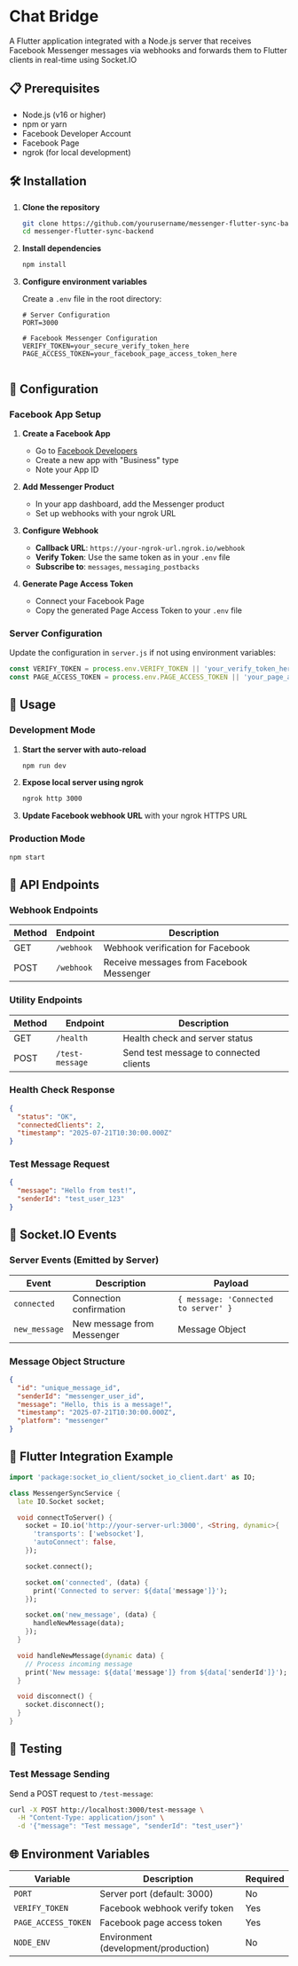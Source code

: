 # Chat Bridge

A Flutter application integrated with a Node.js server that receives Facebook Messenger messages via webhooks and forwards them to Flutter clients in real-time using Socket.IO

## 📋 Prerequisites

- Node.js (v16 or higher)
- npm or yarn
- Facebook Developer Account
- Facebook Page
- ngrok (for local development)

## 🛠️ Installation

1. **Clone the repository**
   ```bash
   git clone https://github.com/yourusername/messenger-flutter-sync-backend.git
   cd messenger-flutter-sync-backend
   ```

2. **Install dependencies**
   ```bash
   npm install
   ```

3. **Configure environment variables**
   
   Create a `.env` file in the root directory:
   ```env
   # Server Configuration
   PORT=3000
   
   # Facebook Messenger Configuration
   VERIFY_TOKEN=your_secure_verify_token_here
   PAGE_ACCESS_TOKEN=your_facebook_page_access_token_here


## 🔧 Configuration

### Facebook App Setup

1. **Create a Facebook App**
   - Go to [Facebook Developers](https://developers.facebook.com/)
   - Create a new app with "Business" type
   - Note your App ID

2. **Add Messenger Product**
   - In your app dashboard, add the Messenger product
   - Set up webhooks with your ngrok URL

3. **Configure Webhook**
   - **Callback URL**: `https://your-ngrok-url.ngrok.io/webhook`
   - **Verify Token**: Use the same token as in your `.env` file
   - **Subscribe to**: `messages`, `messaging_postbacks`

4. **Generate Page Access Token**
   - Connect your Facebook Page
   - Copy the generated Page Access Token to your `.env` file

### Server Configuration

Update the configuration in `server.js` if not using environment variables:

```javascript
const VERIFY_TOKEN = process.env.VERIFY_TOKEN || 'your_verify_token_here';
const PAGE_ACCESS_TOKEN = process.env.PAGE_ACCESS_TOKEN || 'your_page_access_token_here';
```

## 🚀 Usage

### Development Mode

1. **Start the server with auto-reload**
   ```bash
   npm run dev
   ```

2. **Expose local server using ngrok**
   ```bash
   ngrok http 3000
   ```

3. **Update Facebook webhook URL** with your ngrok HTTPS URL

### Production Mode

```bash
npm start
```

## 📡 API Endpoints

### Webhook Endpoints

| Method | Endpoint | Description |
|--------|----------|-------------|
| GET | `/webhook` | Webhook verification for Facebook |
| POST | `/webhook` | Receive messages from Facebook Messenger |

### Utility Endpoints

| Method | Endpoint | Description |
|--------|----------|-------------|
| GET | `/health` | Health check and server status |
| POST | `/test-message` | Send test message to connected clients |

### Health Check Response

```json
{
  "status": "OK",
  "connectedClients": 2,
  "timestamp": "2025-07-21T10:30:00.000Z"
}
```

### Test Message Request

```json
{
  "message": "Hello from test!",
  "senderId": "test_user_123"
}
```

## 🔄 Socket.IO Events

### Server Events (Emitted by Server)

| Event | Description | Payload |
|-------|-------------|---------|
| `connected` | Connection confirmation | `{ message: 'Connected to server' }` |
| `new_message` | New message from Messenger | Message Object |

### Message Object Structure

```json
{
  "id": "unique_message_id",
  "senderId": "messenger_user_id",
  "message": "Hello, this is a message!",
  "timestamp": "2025-07-21T10:30:00.000Z",
  "platform": "messenger"
}
```

## 📱 Flutter Integration Example

```dart
import 'package:socket_io_client/socket_io_client.dart' as IO;

class MessengerSyncService {
  late IO.Socket socket;

  void connectToServer() {
    socket = IO.io('http://your-server-url:3000', <String, dynamic>{
      'transports': ['websocket'],
      'autoConnect': false,
    });

    socket.connect();

    socket.on('connected', (data) {
      print('Connected to server: ${data['message']}');
    });

    socket.on('new_message', (data) {
      handleNewMessage(data);
    });
  }

  void handleNewMessage(dynamic data) {
    // Process incoming message
    print('New message: ${data['message']} from ${data['senderId']}');
  }

  void disconnect() {
    socket.disconnect();
  }
}
```

## 🧪 Testing

### Test Message Sending

Send a POST request to `/test-message`:

```bash
curl -X POST http://localhost:3000/test-message \
  -H "Content-Type: application/json" \
  -d '{"message": "Test message", "senderId": "test_user"}'
```

## 🌐 Environment Variables

| Variable | Description | Required |
|----------|-------------|----------|
| `PORT` | Server port (default: 3000) | No |
| `VERIFY_TOKEN` | Facebook webhook verify token | Yes |
| `PAGE_ACCESS_TOKEN` | Facebook page access token | Yes |
| `NODE_ENV` | Environment (development/production) | No |
